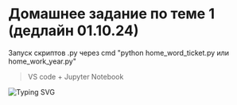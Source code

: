 # Домашнее задание по теме 1 (дедлайн 01.10.24)  
Запуск скриптов .py через cmd "python home_word_ticket.py или home_work_year.py"  
>VS code + Jupyter Notebook   


![Typing SVG](https://readme-typing-svg.herokuapp.com?color=%2336BCF7&lines=Computer+science+student)
